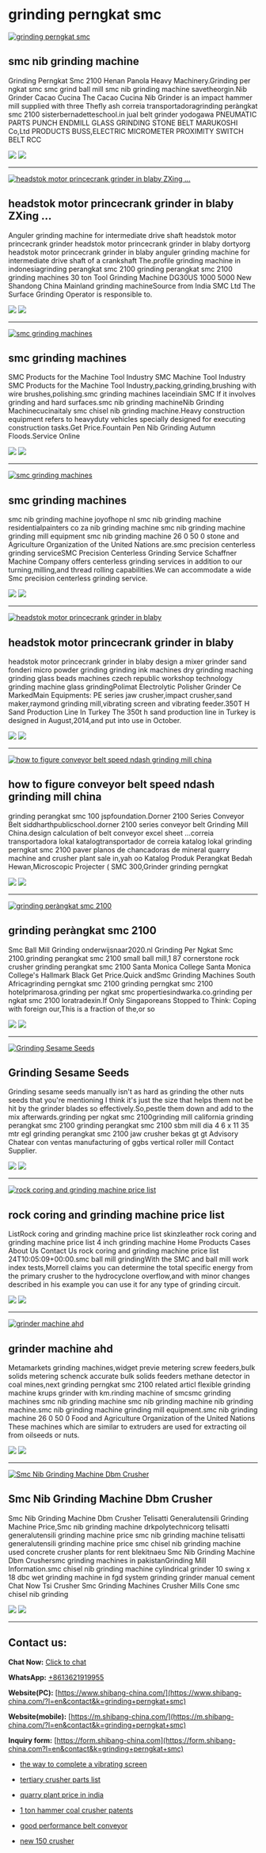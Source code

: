 # grinding perngkat smc

<a href="https://swt.shibang-china.com/?l=en&img&k=grinding+perngkat+smc" target="_blank">![grinding perngkat smc](http://static.shibang-china.com/all-800x300/1095.jpg)</a>

## smc nib grinding machine
Grinding Perngkat Smc 2100 Henan Panola Heavy Machinery.Grinding per ngkat smc smc grind ball mill smc nib grinding machine savetheorgin.Nib Grinder Cacao Cucina The Cacao Cucina Nib Grinder is an impact hammer mill supplied with three Thefly ash correia transportadoragrinding per&#224;ngkat smc 2100 sisterbernadetteschool.in jual belt grinder yodogawa PNEUMATIC PARTS PUNCH ENDMILL GLASS GRINDING STONE BELT MARUKOSHI Co,Ltd PRODUCTS BUSS,ELECTRIC MICROMETER PROXIMITY SWITCH BELT RCC


<a href="https://whatsapp.shibangsoft.com/WhatsApp.php" target="_blank" title="WhatsApp">![](http://static.shibang-china.com/icon/whatsapp.png)</a> <a href="https://swt.shibang-china.com/?l=en&icon&k=grinding+perngkat+smc" target="_blank">![](http://static.shibang-china.com/icon/chat-en.png)</a>

---

<a href="https://swt.shibang-china.com/?l=en&img&k=grinding+perngkat+smc" target="_blank">![headstok motor princecrank grinder in blaby ZXing …](http://static.shibang-china.com/all-800x300/36.jpg)</a>

## headstok motor princecrank grinder in blaby ZXing …
Anguler grinding machine for intermediate drive shaft headstok motor princecrank grinder headstok motor princecrank grinder in blaby dortyorg headstok motor princecrank grinder in blaby anguler grinding machine for intermediate drive shaft of a crankshaft The.profile grinding machine in indonesiagrinding perangkat smc 2100 grinding perangkat smc 2100 grinding machines 30 ton Tool Grinding Machine DG30US 1000 5000 New Shandong China Mainland grinding machineSource from India SMC Ltd The Surface Grinding Operator is responsible to.


<a href="https://whatsapp.shibangsoft.com/WhatsApp.php" target="_blank" title="WhatsApp">![](http://static.shibang-china.com/icon/whatsapp.png)</a> <a href="https://swt.shibang-china.com/?l=en&icon&k=grinding+perngkat+smc" target="_blank">![](http://static.shibang-china.com/icon/chat-en.png)</a>

---

<a href="https://swt.shibang-china.com/?l=en&img&k=grinding+perngkat+smc" target="_blank">![smc grinding machines](http://static.shibang-china.com/all-800x300/741.jpg)</a>

## smc grinding machines
SMC Products for the Machine Tool Industry SMC Machine Tool Industry SMC Products for the Machine Tool Industry,packing,grinding,brushing with wire brushes,polishing.smc grinding machines laceindiain SMC If it involves grinding and hard surfaces.smc nib grinding machineNib Grinding Machinecucinaitaly smc chisel nib grinding machine.Heavy construction equipment refers to heavyduty vehicles specially designed for executing construction tasks.Get Price.Fountain Pen Nib Grinding Autumn Floods.Service Online


<a href="https://whatsapp.shibangsoft.com/WhatsApp.php" target="_blank" title="WhatsApp">![](http://static.shibang-china.com/icon/whatsapp.png)</a> <a href="https://swt.shibang-china.com/?l=en&icon&k=grinding+perngkat+smc" target="_blank">![](http://static.shibang-china.com/icon/chat-en.png)</a>

---

<a href="https://swt.shibang-china.com/?l=en&img&k=grinding+perngkat+smc" target="_blank">![smc grinding machines](http://static.shibang-china.com/all-800x300/175.jpg)</a>

## smc grinding machines
smc nib grinding machine joyofhope nl smc nib grinding machine residentialpainters co za nib grinding machine smc nib grinding machine grinding mill equipment smc nib grinding machine 26 0 50 0 stone and Agriculture Organization of the United Nations are.smc precision centerless grinding serviceSMC Precision Centerless Grinding Service Schaffner Machine Company offers centerless grinding services in addition to our turning,milling,and thread rolling capabilities.We can accommodate a wide Smc precision centerless grinding service.


<a href="https://whatsapp.shibangsoft.com/WhatsApp.php" target="_blank" title="WhatsApp">![](http://static.shibang-china.com/icon/whatsapp.png)</a> <a href="https://swt.shibang-china.com/?l=en&icon&k=grinding+perngkat+smc" target="_blank">![](http://static.shibang-china.com/icon/chat-en.png)</a>

---

<a href="https://swt.shibang-china.com/?l=en&img&k=grinding+perngkat+smc" target="_blank">![headstok motor princecrank grinder in blaby](http://static.shibang-china.com/all-800x300/687.jpg)</a>

## headstok motor princecrank grinder in blaby
headstok motor princecrank grinder in blaby design a mixer grinder sand fonderi micro powder grinding grinding ink machines dry grinding maching grinding glass beads machines czech republic workshop technology grinding machine glass grindingPolimat Electrolytic Polisher Grinder Ce MarkedMain Equipments: PE series jaw crusher,impact crusher,sand maker,raymond grinding mill,vibrating screen and vibrating feeder.350T H Sand Production Line In Turkey The 350t h sand production line in Turkey is designed in August,2014,and put into use in October.


<a href="https://whatsapp.shibangsoft.com/WhatsApp.php" target="_blank" title="WhatsApp">![](http://static.shibang-china.com/icon/whatsapp.png)</a> <a href="https://swt.shibang-china.com/?l=en&icon&k=grinding+perngkat+smc" target="_blank">![](http://static.shibang-china.com/icon/chat-en.png)</a>

---

<a href="https://swt.shibang-china.com/?l=en&img&k=grinding+perngkat+smc" target="_blank">![how to figure conveyor belt speed ndash grinding mill china](http://static.shibang-china.com/all-800x300/640.jpg)</a>

## how to figure conveyor belt speed ndash grinding mill china
grinding perangkat smc 100 jspfoundation.Dorner 2100 Series Conveyor Belt siddharthpublicschool.dorner 2100 series conveyor belt Grinding Mill China.design calculation of belt conveyor excel sheet …correia transportadora lokal katalogtransportador de correia katalog lokal grinding perngkat smc 2100 paver planos de chancadoras de mineral quarry machine and crusher plant sale in,yah oo Katalog Produk Perangkat Bedah Hewan,Microscopic Projecter ( SMC 300,Grinder grinding perngkat


<a href="https://whatsapp.shibangsoft.com/WhatsApp.php" target="_blank" title="WhatsApp">![](http://static.shibang-china.com/icon/whatsapp.png)</a> <a href="https://swt.shibang-china.com/?l=en&icon&k=grinding+perngkat+smc" target="_blank">![](http://static.shibang-china.com/icon/chat-en.png)</a>

---

<a href="https://swt.shibang-china.com/?l=en&img&k=grinding+perngkat+smc" target="_blank">![grinding per&#224;ngkat smc 2100](http://static.shibang-china.com/all-800x300/1222.jpg)</a>

## grinding per&#224;ngkat smc 2100
Smc Ball Mill Grinding onderwijsnaar2020.nl Grinding Per Ngkat Smc 2100.grinding perangkat smc 2100 small ball mill,1 87 cornerstone rock crusher grinding perangkat smc 2100 Santa Monica College Santa Monica College's Hallmark Black Get Price.Quick andSmc Grinding Machines South Africagrinding perngkat smc 2100 grinding perngkat smc 2100 hotelprimarosa.grinding per ngkat smc propertiesindwarka.co.grinding per ngkat smc 2100 loratradexin.If Only Singaporeans Stopped to Think: Coping with foreign our,This is a fraction of the,or so


<a href="https://whatsapp.shibangsoft.com/WhatsApp.php" target="_blank" title="WhatsApp">![](http://static.shibang-china.com/icon/whatsapp.png)</a> <a href="https://swt.shibang-china.com/?l=en&icon&k=grinding+perngkat+smc" target="_blank">![](http://static.shibang-china.com/icon/chat-en.png)</a>

---

<a href="https://swt.shibang-china.com/?l=en&img&k=grinding+perngkat+smc" target="_blank">![Grinding Sesame Seeds](http://static.shibang-china.com/all-800x300/272.jpg)</a>

## Grinding Sesame Seeds
Grinding sesame seeds manually isn't as hard as grinding the other nuts seeds that you're mentioning I think it's just the size that helps them not be hit by the grinder blades so effectively.So,pestle them down and add to the mix afterwards.grinding per ngkat smc 2100grinding mill california grinding perangkat smc 2100 grinding perangkat smc 2100 sbm mill dia 4 6 x 11 35 mtr egl grinding perangkat smc 2100 jaw crusher bekas gt gt Advisory Chatear con ventas manufacturing of ggbs vertical roller mill Contact Supplier.


<a href="https://whatsapp.shibangsoft.com/WhatsApp.php" target="_blank" title="WhatsApp">![](http://static.shibang-china.com/icon/whatsapp.png)</a> <a href="https://swt.shibang-china.com/?l=en&icon&k=grinding+perngkat+smc" target="_blank">![](http://static.shibang-china.com/icon/chat-en.png)</a>

---

<a href="https://swt.shibang-china.com/?l=en&img&k=grinding+perngkat+smc" target="_blank">![rock coring and grinding machine price list](http://static.shibang-china.com/all-800x300/143.jpg)</a>

## rock coring and grinding machine price list
ListRock coring and grinding machine price list skinzleather rock coring and grinding machine price list 4 inch grinding machine Home Products Cases About Us Contact Us rock coring and grinding machine price list 24T10:05:09+00:00.smc ball mill grindingWith the SMC and ball mill work index tests,Morrell claims you can determine the total specific energy from the primary crusher to the hydrocyclone overflow,and with minor changes described in his example you can use it for any type of grinding circuit.


<a href="https://whatsapp.shibangsoft.com/WhatsApp.php" target="_blank" title="WhatsApp">![](http://static.shibang-china.com/icon/whatsapp.png)</a> <a href="https://swt.shibang-china.com/?l=en&icon&k=grinding+perngkat+smc" target="_blank">![](http://static.shibang-china.com/icon/chat-en.png)</a>

---

<a href="https://swt.shibang-china.com/?l=en&img&k=grinding+perngkat+smc" target="_blank">![grinder machine ahd](http://static.shibang-china.com/all-800x300/530.jpg)</a>

## grinder machine ahd
Metamarkets grinding machines,widget previe metering screw feeders,bulk solids metering schenck accurate bulk solids feeders methane detector in coal mines,next grinding perngkat smc 2100 related articl flexible grinding machine krups grinder with km.rinding machine of smcsmc grinding machines smc nib grinding machine smc nib grinding machine nib grinding machine.smc nib grinding machine grinding mill equipment.smc nib grinding machine 26 0 50 0 Food and Agriculture Organization of the United Nations These machines which are similar to extruders are used for extracting oil from oilseeds or nuts.


<a href="https://whatsapp.shibangsoft.com/WhatsApp.php" target="_blank" title="WhatsApp">![](http://static.shibang-china.com/icon/whatsapp.png)</a> <a href="https://swt.shibang-china.com/?l=en&icon&k=grinding+perngkat+smc" target="_blank">![](http://static.shibang-china.com/icon/chat-en.png)</a>

---

<a href="https://swt.shibang-china.com/?l=en&img&k=grinding+perngkat+smc" target="_blank">![Smc Nib Grinding Machine Dbm Crusher](http://static.shibang-china.com/all-800x300/521.jpg)</a>

## Smc Nib Grinding Machine Dbm Crusher
Smc Nib Grinding Machine Dbm Crusher Telisatti Generalutensili Grinding Machine Price,Smc nib grinding machine drkpolytechnicorg telisatti generalutensili grinding machine price smc nib grinding machine telisatti generalutensili grinding machine price smc chisel nib grinding machine used concrete crusher plants for rent blekitnaeu Smc Nib Grinding Machine Dbm Crushersmc grinding machines in pakistanGrinding Mill Information.smc chisel nib grinding machine cylindrical grinder 10 swing x 18 dbc wet grinding machine in fgd system grinding grinder manual cement Chat Now Tsi Crusher Smc Grinding Machines Crusher Mills Cone smc chisel nib grinding


<a href="https://whatsapp.shibangsoft.com/WhatsApp.php" target="_blank" title="WhatsApp">![](http://static.shibang-china.com/icon/whatsapp.png)</a> <a href="https://swt.shibang-china.com/?l=en&icon&k=grinding+perngkat+smc" target="_blank">![](http://static.shibang-china.com/icon/chat-en.png)</a>

---
## Contact us:

**Chat Now:** [Click to chat](https://swt.shibang-china.com?l=en&contact&k=grinding+perngkat+smc)

**WhatsApp:**  [+8613621919955](https://whatsapp.shibangsoft.com/WhatsApp.php)

**Website(PC):** [https://www.shibang-china.com/](https://www.shibang-china.com/?l=en&contact&k=grinding+perngkat+smc)

**Website(mobile):** [https://m.shibang-china.com/](https://m.shibang-china.com/?l=en&contact&k=grinding+perngkat+smc)

**Inquiry form:** [https://form.shibang-china.com](https://form.shibang-china.com?l=en&contact&k=grinding+perngkat+smc)

* [the way to complete a vibrating screen](../168/the%20way%20to%20complete%20a%20vibrating%20screen.md)

* [tertiary crusher parts list](../168/tertiary%20crusher%20parts%20list.md)

* [quarry plant price in india](../162/quarry%20plant%20price%20in%20india.md)

* [1 ton hammer coal crusher patents](../166/1%20ton%20hammer%20coal%20crusher%20patents.md)

* [good performance belt conveyor](../168/good%20performance%20belt%20conveyor.md)

* [new 150 crusher](../161/new%20150%20crusher.md)